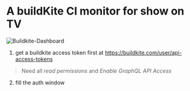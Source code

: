# A buildKite CI monitor for show on TV


![Buildkite-Dashboard](./src/assets/Buildkite-dashboard.gif)

1. get a buildkite access token first at https://buildkite.com/user/api-access-tokens

> Need all _read permissions_ and _Enable GraphQL API Access_

2. fill the auth window
